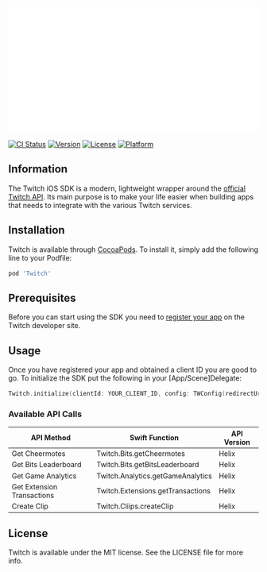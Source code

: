 ![Twitch banner](/Assets/twitch-header.svg "Twitch banner")

[![CI Status](https://img.shields.io/travis/43780301/Twitch.svg?style=flat)](https://travis-ci.org/43780301/Twitch)
[![Version](https://img.shields.io/cocoapods/v/Twitch.svg?style=flat)](https://cocoapods.org/pods/Twitch)
[![License](https://img.shields.io/cocoapods/l/Twitch.svg?style=flat)](https://cocoapods.org/pods/Twitch)
[![Platform](https://img.shields.io/cocoapods/p/Twitch.svg?style=flat)](https://cocoapods.org/pods/Twitch)

## Information
The Twitch iOS SDK is a modern, lightweight wrapper around the [official Twitch API](https://dev.twitch.tv/docs/api/). Its main purpose is to make your life easier when building apps that needs to integrate with the various Twitch services.

## Installation
Twitch is available through [CocoaPods](https://cocoapods.org). To install
it, simply add the following line to your Podfile:

```ruby
pod 'Twitch'
```

## Prerequisites
Before you can start using the SDK you need to [register your app](https://dev.twitch.tv/docs/authentication) on the Twitch developer site.
## Usage

Once you have registered your app and obtained a client ID you are good to go. To initialize the SDK put the following in your [App/Scene]Delegate:

```swift
Twitch.initialize(clientId: YOUR_CLIENT_ID, config: TWConfig(redirectUri: YOUR_REDIRECT_URI))
```



### Available API Calls

| API Method | Swift Function | API Version |
| ------------- | ------------- | ------------- |
| Get Cheermotes | Twitch.Bits.getCheermotes | Helix |
| Get Bits Leaderboard | Twitch.Bits.getBitsLeaderboard | Helix |
| Get Game Analytics | Twitch.Analytics.getGameAnalytics | Helix |
| Get Extension Transactions | Twitch.Extensions.getTransactions | Helix |
| Create Clip | Twitch.Cliips.createClip | Helix |

## License

Twitch is available under the MIT license. See the LICENSE file for more info.
